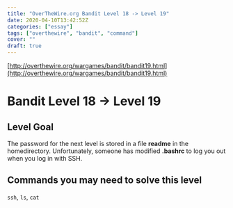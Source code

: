 ```yaml
---
title: "OverTheWire.org Bandit Level 18 -> Level 19"
date: 2020-04-10T13:42:52Z
categories: ["essay"]
tags: ["overthewire", "bandit", "command"]
cover: ""
draft: true
---
```


[http://overthewire.org/wargames/bandit/bandit19.html](http://overthewire.org/wargames/bandit/bandit19.html)

  

# Bandit Level 18 → Level 19

## Level Goal

The password for the next level is stored in a file **readme** in the homedirectory. Unfortunately, someone has modified **.bashrc** to log you out when you log in with SSH.

## Commands you may need to solve this level

`ssh`, `ls`, `cat`